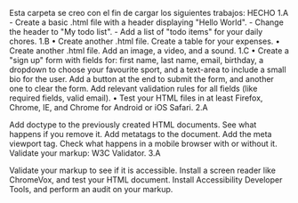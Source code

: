 Esta carpeta se creo con el fin de cargar los siguientes trabajos:
HECHO 1.A - Create a basic .html file with a header displaying "Hello World". - Change the header to "My todo list". - Add a list of "todo items" for your daily chores.
1.B
•	Create another .html file. Create a table for your expenses.
•	Create another .html file. Add an image, a video, and a sound.
1.C
•	Create a "sign up" form with fields for: first name, last name, email, birthday, a dropdown to choose your favourite sport, and a text-area to include a small bio for the user. Add a button at the end to submit the form, and another one to clear the form. Add relevant validation rules for all fields (like required fields, valid email).
•	Test your HTML files in at least Firefox, Chrome, IE, and Chrome for Android or iOS Safari.
2.A

Add doctype to the previously created HTML documents. See what happens if you remove it.
Add metatags to the document.
Add the meta viewport tag. Check what happens in a mobile browser with or without it.
Validate your markup: W3C Validator.
3.A

Validate your markup to see if it is accessible.
Install a screen reader like ChromeVox, and test your HTML document.
Install Accessibility Developer Tools, and perform an audit on your markup.
